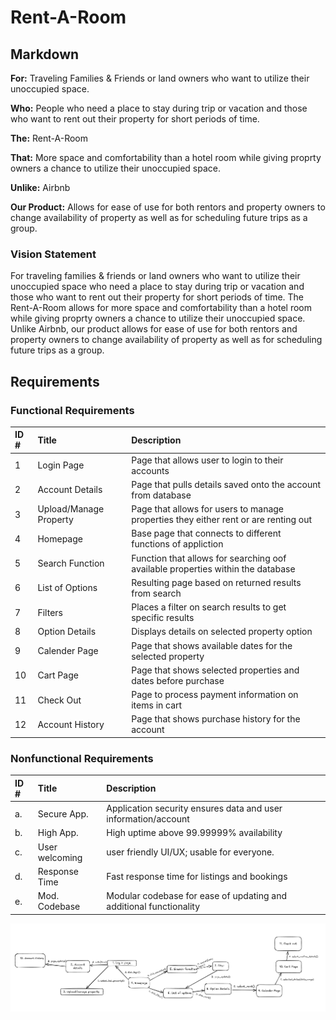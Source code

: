 # Rent-A-Room

## Markdown

**For:**  Traveling Families & Friends or land owners who want to utilize their unoccupied space.

**Who:**  People who need a place to stay during trip or vacation and those who want to rent out their property for short periods of time.

**The:**  Rent-A-Room

**That:** More space and comfortability than a hotel room while giving proprty owners a chance to utilize their unoccupied space.

**Unlike:**  Airbnb

**Our Product:**  Allows for ease of use for both rentors and property owners to change availability of property as well as for scheduling future trips as a group.

### Vision Statement

For traveling families & friends or land owners who want to utilize their unoccupied space who need a place to stay during trip or vacation and those who want to rent out their property for short periods of time. The Rent-A-Room allows for more space and comfortability than a hotel room while giving proprty owners a chance to utilize their unoccupied space. Unlike Airbnb, our product allows for ease of use for both rentors and property owners to change availability of property as well as for scheduling future trips as a group.

## Requirements

### Functional Requirements

|  ID #  |      Title      |  Description  |
| :----- | :-----------    | :------------ |
|   1    |    Login Page   | Page that allows user to login to their accounts |
|   2    | Account Details | Page that pulls details saved onto the account from database |
|   3    |  Upload/Manage Property | Page that allows for users to manage properties they either rent or are renting out |
|   4    |    Homepage     | Base page that connects to different functions of appliction |
|   5    | Search Function | Function that allows for searching oof available properties within the database |
|   6    | List of Options | Resulting page based on returned results from search |
|   7    |    Filters      | Places a filter on search results to get specific results |
|   8    |  Option Details | Displays details on selected property option |
|   9    | Calender Page   | Page that shows available dates for the selected property |
|   10   |    Cart Page    | Page that shows selected properties and dates before purchase |
|   11   |    Check Out    | Page to process payment information on items in cart |
|   12   | Account History | Page that shows purchase history for the account |

### Nonfunctional Requirements

|  ID #  |      Title      |  Description  |
| :----- | :-----------    | :------------ |
|   a.   |  Secure App.    | Application security ensures data and user information/account   |
|   b.   |  High App.      | High uptime above 99.99999% availability
|   c.   |  User welcoming | user friendly UI/UX; usable for everyone.
|   d.   |  Response Time  | Fast response time for listings and bookings
|   e.   |  Mod. Codebase  | Modular codebase for ease of updating and additional functionality


![Requirement_Modeling](Requirement_Modeling.png)